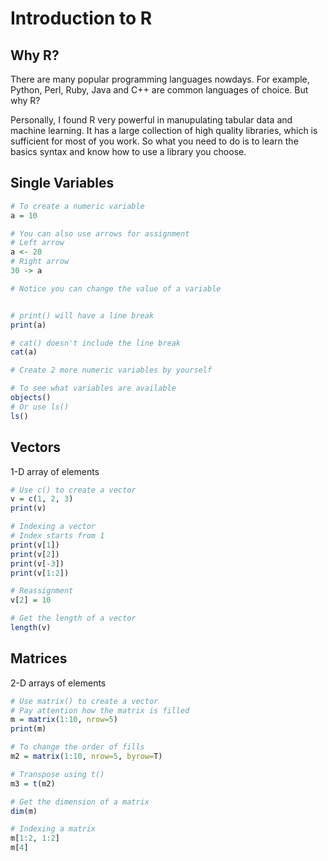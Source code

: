 <h1>Introduction to R</h1>

<h2>Why R?</h2>
<p>There are many popular programming languages nowdays. For example, Python, Perl, Ruby, Java and C++ are common languages of choice. But why R?</p>
<p>Personally, I found R very powerful in manupulating tabular data and machine learning. It has a large collection of high quality libraries, which is sufficient for most of you work. So what you need to do is to learn the basics syntax and know how to use a library you choose.</p>

<h2>Single Variables</h2>

```r
# To create a numeric variable
a = 10

# You can also use arrows for assignment
# Left arrow
a <- 20
# Right arrow
30 -> a

# Notice you can change the value of a variable


# print() will have a line break
print(a)

# cat() doesn't include the line break
cat(a)

# Create 2 more numeric variables by yourself

# To see what variables are available
objects()
# Or use ls()
ls()


```

<h2>Vectors</h2>
<p>1-D array of elements</p>

```r
# Use c() to create a vector
v = c(1, 2, 3)
print(v)

# Indexing a vector
# Index starts from 1
print(v[1])
print(v[2])
print(v[-3])
print(v[1:2])

# Reassignment
v[2] = 10

# Get the length of a vector
length(v)
```

<h2>Matrices</h2>
<p>2-D arrays of elements</p>

```r
# Use matrix() to create a vector
# Pay attention how the matrix is filled
m = matrix(1:10, nrow=5)
print(m)

# To change the order of fills
m2 = matrix(1:10, nrow=5, byrow=T)

# Transpose using t()
m3 = t(m2)

# Get the dimension of a matrix
dim(m)

# Indexing a matrix
m[1:2, 1:2]
m[4]


```
